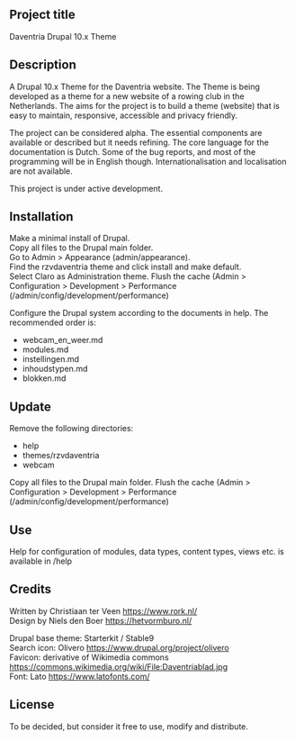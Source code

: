 ## Project title

Daventria Drupal 10.x Theme

## Description

A Drupal 10.x Theme for the Daventria website. The Theme is being developed as a theme for a new website of a rowing club in the Netherlands. The aims for the project is to build a theme (website) that is easy to maintain, responsive, accessible and privacy friendly.

The project can be considered alpha. The essential components are available or described but it needs refining. The core language for the documentation is Dutch. Some of the bug reports, and most of the programming will be in English though. Internationalisation and localisation are not available.

This project is under active development.

## Installation

Make a minimal install of Drupal.  
Copy all files to the Drupal main folder.  
Go to Admin > Appearance (admin/appearance).  
Find the rzvdaventria theme and click install and make default.  
Select Claro as Administration theme.
Flush the cache (Admin > Configuration > Development > Performance (/admin/config/development/performance)

Configure the Drupal system according to the documents in help. The recommended order is:

- webcam_en_weer.md
- modules.md
- instellingen.md
- inhoudstypen.md
- blokken.md

## Update

Remove the following directories:

- help
- themes/rzvdaventria
- webcam

Copy all files to the Drupal main folder.
Flush the cache (Admin > Configuration > Development > Performance (/admin/config/development/performance)

## Use

Help for configuration of modules, data types, content types, views etc. is available in /help

## Credits

Written by Christiaan ter Veen https://www.rork.nl/  
Design by Niels den Boer https://hetvormburo.nl/

Drupal base theme: Starterkit / Stable9  
Search icon: Olivero https://www.drupal.org/project/olivero  
Favicon: derivative of Wikimedia commons https://commons.wikimedia.org/wiki/File:Daventriablad.jpg  
Font: Lato https://www.latofonts.com/

## License

To be decided, but consider it free to use, modify and distribute.
